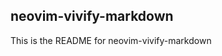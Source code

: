 <!--
SPDX-FileCopyrightText: 2024 Ali Sajid Imami

SPDX-License-Identifier: MIT
-->

## neovim-vivify-markdown

This is the README for neovim-vivify-markdown
